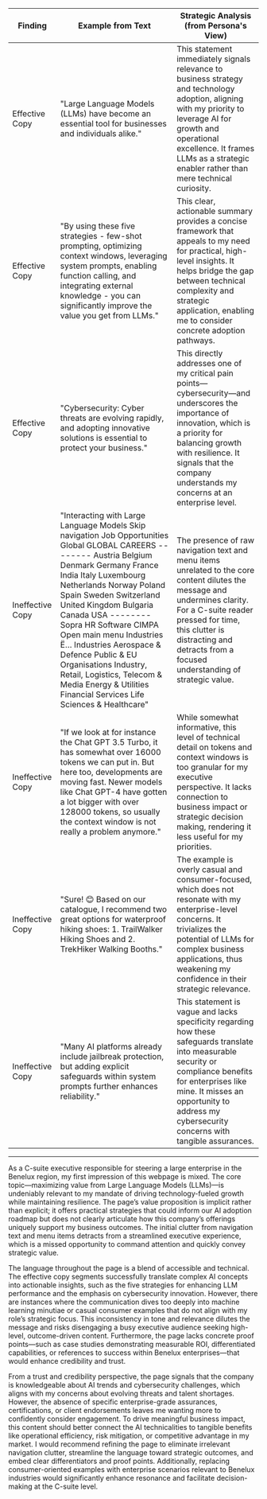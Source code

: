 | Finding          | Example from Text                                                                                              | Strategic Analysis (from Persona's View)                                                                                                                                                                                                                         |
| ---------------- | ------------------------------------------------------------------------------------------------------------- | ----------------------------------------------------------------------------------------------------------------------------------------------------------------------------------------------------------------------------------------------------------------- |
| Effective Copy   | "Large Language Models (LLMs) have become an essential tool for businesses and individuals alike."            | This statement immediately signals relevance to business strategy and technology adoption, aligning with my priority to leverage AI for growth and operational excellence. It frames LLMs as a strategic enabler rather than mere technical curiosity.               |
| Effective Copy   | "By using these five strategies - few-shot prompting, optimizing context windows, leveraging system prompts, enabling function calling, and integrating external knowledge - you can significantly improve the value you get from LLMs." | This clear, actionable summary provides a concise framework that appeals to my need for practical, high-level insights. It helps bridge the gap between technical complexity and strategic application, enabling me to consider concrete adoption pathways.          |
| Effective Copy   | "Cybersecurity: Cyber threats are evolving rapidly, and adopting innovative solutions is essential to protect your business." | This directly addresses one of my critical pain points—cybersecurity—and underscores the importance of innovation, which is a priority for balancing growth with resilience. It signals that the company understands my concerns at an enterprise level.            |
| Ineffective Copy | "Interacting with Large Language Models Skip navigation Job Opportunities Global GLOBAL CAREERS -------- Austria Belgium Denmark Germany France India Italy Luxembourg Netherlands Norway Poland Spain Sweden Switzerland United Kingdom Bulgaria Canada USA -------- Sopra HR Software CIMPA Open main menu Industries Ë… Industries Aerospace & Defence Public & EU Organisations Industry, Retail, Logistics, Telecom & Media Energy & Utilities Financial Services Life Sciences & Healthcare" | The presence of raw navigation text and menu items unrelated to the core content dilutes the message and undermines clarity. For a C-suite reader pressed for time, this clutter is distracting and detracts from a focused understanding of strategic value.          |
| Ineffective Copy | "If we look at for instance the Chat GPT 3.5 Turbo, it has somewhat over 16000 tokens we can put in. But here too, developments are moving fast. Newer models like Chat GPT-4 have gotten a lot bigger with over 128000 tokens, so usually the context window is not really a problem anymore." | While somewhat informative, this level of technical detail on tokens and context windows is too granular for my executive perspective. It lacks connection to business impact or strategic decision making, rendering it less useful for my priorities.                   |
| Ineffective Copy | "Sure! 😊 Based on our catalogue, I recommend two great options for waterproof hiking shoes: 1. TrailWalker Hiking Shoes and 2. TrekHiker Walking Booths." | The example is overly casual and consumer-focused, which does not resonate with my enterprise-level concerns. It trivializes the potential of LLMs for complex business applications, thus weakening my confidence in their strategic relevance.                      |
| Ineffective Copy | "Many AI platforms already include jailbreak protection, but adding explicit safeguards within system prompts further enhances reliability." | This statement is vague and lacks specificity regarding how these safeguards translate into measurable security or compliance benefits for enterprises like mine. It misses an opportunity to address my cybersecurity concerns with tangible assurances.            |

---

As a C-suite executive responsible for steering a large enterprise in the Benelux region, my first impression of this webpage is mixed. The core topic—maximizing value from Large Language Models (LLMs)—is undeniably relevant to my mandate of driving technology-fueled growth while maintaining resilience. The page’s value proposition is implicit rather than explicit; it offers practical strategies that could inform our AI adoption roadmap but does not clearly articulate how this company’s offerings uniquely support my business outcomes. The initial clutter from navigation text and menu items detracts from a streamlined executive experience, which is a missed opportunity to command attention and quickly convey strategic value.

The language throughout the page is a blend of accessible and technical. The effective copy segments successfully translate complex AI concepts into actionable insights, such as the five strategies for enhancing LLM performance and the emphasis on cybersecurity innovation. However, there are instances where the communication dives too deeply into machine learning minutiae or casual consumer examples that do not align with my role’s strategic focus. This inconsistency in tone and relevance dilutes the message and risks disengaging a busy executive audience seeking high-level, outcome-driven content. Furthermore, the page lacks concrete proof points—such as case studies demonstrating measurable ROI, differentiated capabilities, or references to success within Benelux enterprises—that would enhance credibility and trust.

From a trust and credibility perspective, the page signals that the company is knowledgeable about AI trends and cybersecurity challenges, which aligns with my concerns about evolving threats and talent shortages. However, the absence of specific enterprise-grade assurances, certifications, or client endorsements leaves me wanting more to confidently consider engagement. To drive meaningful business impact, this content should better connect the AI technicalities to tangible benefits like operational efficiency, risk mitigation, or competitive advantage in my market. I would recommend refining the page to eliminate irrelevant navigation clutter, streamline the language toward strategic outcomes, and embed clear differentiators and proof points. Additionally, replacing consumer-oriented examples with enterprise scenarios relevant to Benelux industries would significantly enhance resonance and facilitate decision-making at the C-suite level.